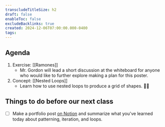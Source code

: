 ```yaml
---
transcludeTitleSize: h2
draft: false
enableToc: false
excludeBacklinks: true
created: 2024-12-06T07:00:00.000-0400
tags:
---
```

## Agenda
1. Exercise: [[Ramones]]
	- Mr. Gordon will lead a short discussion at the whiteboard for anyone who would like to further explore making a plan for this poster.
2. Concept: [[Nested Loops]]
	- Learn how to use nested loops to produce a grid of shapes. 💪🏼	  
## Things to do before our next class
- [ ] Make a portfolio post [on Notion](https://notion.so) and summarize what you've learned today about patterning, iteration, and loops.